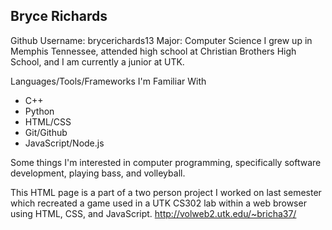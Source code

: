 ## Bryce Richards
Github Username: brycerichards13
Major: Computer Science
I grew up in Memphis Tennessee, attended high school at Christian Brothers High School, and I am currently a junior at UTK.

Languages/Tools/Frameworks I'm Familiar With
 - C++
 - Python
 - HTML/CSS
 - Git/Github
 - JavaScript/Node.js

Some things I'm interested in computer programming, specifically software development, playing bass, and volleyball.

This HTML page is a part of a two person project I worked on last semester which recreated a game used in a UTK CS302 lab within a web browser using HTML, CSS, and JavaScript. 
http://volweb2.utk.edu/~bricha37/




